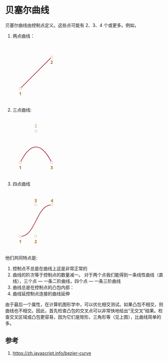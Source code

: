 # 贝塞尔曲线

贝塞尔曲线由控制点定义。这些点可能有 2、3、4 个或更多。例如，
1. 两点曲线：

    <svg xmlns="http://www.w3.org/2000/svg" width="149" height="187" viewBox="0 0 149 187"><g id="animation" fill="none" fill-rule="evenodd" stroke="none" stroke-width="1"><g id="bezier2.svg"><path id="Path-6" stroke="#A7333A" stroke-width="2" d="M24.17 143.348l100.144-99.843"/><circle id="Oval-1" cx="24" cy="144" r="4" fill="#FFF" stroke="#DBAF88"/><text id="1" fill="#AF6E24" font-family="OpenSans-Bold, Open Sans" font-size="14" font-weight="bold"><tspan x="20" y="165">1</tspan></text><circle id="Oval-2" cx="124" cy="44" r="4" fill="#FFF" stroke="#DBAF88"/><text id="2" fill="#AF6E24" font-family="OpenSans-Bold, Open Sans" font-size="14" font-weight="bold"><tspan x="120.101" y="65">2</tspan></text></g></g></svg>


2. 三点曲线:

    <svg xmlns="http://www.w3.org/2000/svg" width="149" height="187" viewBox="0 0 149 187"><g id="animation" fill="none" fill-rule="evenodd" stroke="none" stroke-width="1"><g id="bezier3.svg"><path id="Path-4" stroke="#A7333A" stroke-width="2" d="M24.279 143.124c50.221-100.184 89.93-17.718 99.822.521"/><circle id="Oval-1" cx="24" cy="144" r="4" fill="#FFF" stroke="#DBAF88"/><text id="1" fill="#AF6E24" font-family="OpenSans-Bold, Open Sans" font-size="14" font-weight="bold"><tspan x="20" y="165">1</tspan></text><circle id="Oval-2" cx="124" cy="144" r="4" fill="#FFF" stroke="#DBAF88"/><text id="3" fill="#AF6E24" font-family="OpenSans-Bold, Open Sans" font-size="14" font-weight="bold"><tspan x="120" y="165">3</tspan></text><circle id="Oval-3" cx="74" cy="44" r="4" fill="#FFF" stroke="#DBAF88"/><text id="2" fill="#AF6E24" font-family="PTMono-Regular, PT Mono" font-size="14" font-weight="normal"><tspan x="69.99" y="32">2</tspan></text></g></g></svg>


3. 四点曲线


    <svg xmlns="http://www.w3.org/2000/svg" width="149" height="187" viewBox="0 0 149 187"><g id="animation" fill="none" fill-rule="evenodd" stroke="none" stroke-width="1"><g id="bezier4.svg"><path id="Path-1" stroke="#A7333A" stroke-width="2" d="M23.688 143.905c50.015 0 50.703-100.414 100.467-100.414"/><circle id="Oval-1" cx="24" cy="144" r="4" fill="#FFF" stroke="#DBAF88"/><circle id="Oval-2" cx="124" cy="43" r="4" fill="#FFF" stroke="#DBAF88"/><circle id="Oval-3" cx="73" cy="43" r="4" fill="#FFF" stroke="#DBAF88"/><circle id="Oval-4" cx="73" cy="143" r="4" fill="#FFF" stroke="#DBAF88"/><text id="1" fill="#AF6E24" font-family="OpenSans-Bold, Open Sans" font-size="14" font-weight="bold"><tspan x="20" y="165">1</tspan></text><text id="2" fill="#AF6E24" font-family="OpenSans-Bold, Open Sans" font-size="14" font-weight="bold"><tspan x="69" y="165">2</tspan></text><text id="3" fill="#AF6E24" font-family="OpenSans-Bold, Open Sans" font-size="14" font-weight="bold"><tspan x="69" y="35">3</tspan></text><text id="4" fill="#AF6E24" font-family="OpenSans-Bold, Open Sans" font-size="14" font-weight="bold"><tspan x="121" y="35">4</tspan></text></g></g></svg>


他们共同特点是:

1. 控制点不总是在曲线上这是非常正常的
2. 曲线的阶次等于控制点的数量减一。 对于两个点我们能得到一条线性曲线（直线），三个点 — 一条二阶曲线，四个点 — 一条三阶曲线
3. 曲线总是在控制点的凸包内部：
4. 曲线延控制点连接的曲线延伸

由于最后一个属性，在计算机图形学中，可以优化相交测试。如果凸包不相交，则曲线也不相交。因此，首先检查凸包的交叉点可以非常快地给出“无交叉”结果。检查交叉区域或凸包更容易，因为它们是矩形，三角形等（见上图），比曲线简单的多。


## 参考
1. https://zh.javascript.info/bezier-curve










